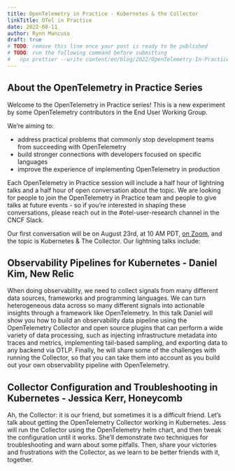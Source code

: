 ```yaml
---
title: OpenTelemetry in Practice - Kubernetes & the Collector
linkTitle: OTel in Practice
date: 2022-08-11
author: Rynn Mancuso
draft: true
# TODO: remove this line once your post is ready to be published
# TODO: run the following command before submitting
#   npx prettier --write content/en/blog/2022/OpenTelemetry-In-Practice-August.md
---
```


## About the OpenTelemetry in Practice Series

Welcome to the OpenTelemetry in Practice series! This is a new experiment by
some OpenTelemetry contributors in the End User Working Group.

We’re aiming to:

- address practical problems that commonly stop development teams from
  succeeding with OpenTelemetry
- build stronger connections with developers focused on specific languages
- improve the experience of implementing OpenTelemetry in production

Each OpenTelemetry in Practice session will include a half hour of lightning
talks and a half hour of open conversation about the topic. We are looking for
people to join the OpenTelemetry in Practice team and people to give talks at
future events - so if you’re interested in shaping these conversations, please
reach out in the #otel-user-research channel in the CNCF Slack.

Our first conversation will be on August 23rd, at 10 AM PDT, [on Zoom](), and
the topic is Kubernetes & The Collector. Our lightning talks include:

## Observability Pipelines for Kubernetes - Daniel Kim, New Relic

When doing observability, we need to collect signals from many different data
sources, frameworks and programming languages. We can turn heterogeneous data
across so many different signals into actionable insights through a framework
like OpenTelemetry. In this talk Daniel will show you how to build an
observability data pipeline using the OpenTelemetry Collector and open source
plugins that can perform a wide variety of data processing, such as injecting
infrastructure metadata into traces and metrics, implementing tail-based
sampling, and exporting data to any backend via OTLP. Finally, he will share
some of the challenges with running the Collector, so that you can take them
into account as you build out your own observability pipeline with
OpenTelemetry.

## Collector Configuration and Troubleshooting in Kubernetes - Jessica Kerr, Honeycomb

Ah, the Collector: it is our friend, but sometimes it is a difficult friend.
Let’s talk about getting the OpenTelemetry Collector working in Kubernetes. Jess
will run the Collector using the OpenTelemetry helm chart, and then tweak the
configuration until it works. She’ll demonstrate two techniques for
troubleshooting and warn about some pitfalls. Then, share your victories and
frustrations with the Collector, as we learn to be better friends with it,
together.
